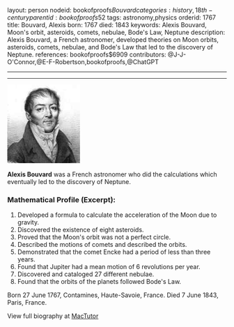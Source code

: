 layout: person
nodeid: bookofproofs$Bouvard
categories: history,18th-century
parentid: bookofproofs$52
tags: astronomy,physics
orderid: 1767
title: Bouvard, Alexis
born: 1767
died: 1843
keywords: Alexis Bouvard, Moon's orbit, asteroids, comets, nebulae, Bode's Law, Neptune
description: Alexis Bouvard, a French astronomer, developed theories on Moon orbits, asteroids, comets, nebulae, and Bode's Law that led to the discovery of Neptune.
references: bookofproofs$6909
contributors: @J-J-O'Connor,@E-F-Robertson,bookofproofs,@ChatGPT

---



---

![Bouvard.jpg](https://github.com/bookofproofs/bookofproofs.github.io/blob/main/_sources/_assets/images/portraits/Bouvard.jpg?raw=true)

**Alexis Bouvard** was a French astronomer who did the calculations which eventually led to the discovery of Neptune.

### Mathematical Profile (Excerpt):
1. Developed a formula to calculate the acceleration of the Moon due to gravity.
2. Discovered the existence of eight asteroids. 
3. Proved that the Moon's orbit was not a perfect circle.
4. Described the motions of comets and described the orbits. 
5. Demonstrated that the comet Encke had a period of less than three years. 
6. Found that Jupiter had a mean motion of 6 revolutions per year. 
7. Discovered and cataloged 27 different nebulae. 
8. Found that the orbits of the planets followed Bode's Law.

Born 27 June 1767, Contamines, Haute-Savoie, France. Died 7 June 1843, Paris, France.

View full biography at [MacTutor](https://mathshistory.st-andrews.ac.uk/Biographies/Bouvard/)
